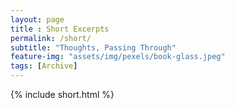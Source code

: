 ```yaml
--- 
layout: page
title : Short Excerpts
permalink: /short/
subtitle: "Thoughts, Passing Through" 
feature-img: "assets/img/pexels/book-glass.jpeg"
tags: [Archive]
---
```


{% include short.html %}
 
